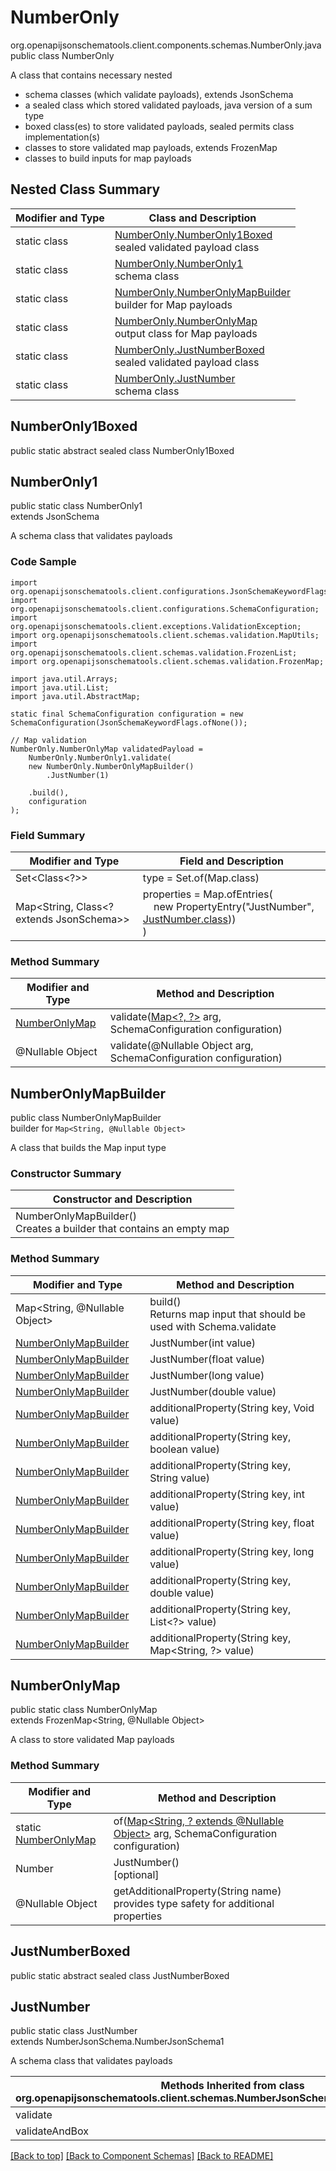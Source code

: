 # NumberOnly
org.openapijsonschematools.client.components.schemas.NumberOnly.java
public class NumberOnly

A class that contains necessary nested
- schema classes (which validate payloads), extends JsonSchema
- a sealed class which stored validated payloads, java version of a sum type
- boxed class(es) to store validated payloads, sealed permits class implementation(s)
- classes to store validated map payloads, extends FrozenMap
- classes to build inputs for map payloads

## Nested Class Summary
| Modifier and Type | Class and Description |
| ----------------- | ---------------------- |
| static class | [NumberOnly.NumberOnly1Boxed](#numberonly1boxed)<br> sealed validated payload class |
| static class | [NumberOnly.NumberOnly1](#numberonly1)<br> schema class |
| static class | [NumberOnly.NumberOnlyMapBuilder](#numberonlymapbuilder)<br> builder for Map payloads |
| static class | [NumberOnly.NumberOnlyMap](#numberonlymap)<br> output class for Map payloads |
| static class | [NumberOnly.JustNumberBoxed](#justnumberboxed)<br> sealed validated payload class |
| static class | [NumberOnly.JustNumber](#justnumber)<br> schema class |

## NumberOnly1Boxed
public static abstract sealed class NumberOnly1Boxed<br>

## NumberOnly1
public static class NumberOnly1<br>
extends JsonSchema

A schema class that validates payloads

### Code Sample
```
import org.openapijsonschematools.client.configurations.JsonSchemaKeywordFlags;
import org.openapijsonschematools.client.configurations.SchemaConfiguration;
import org.openapijsonschematools.client.exceptions.ValidationException;
import org.openapijsonschematools.client.schemas.validation.MapUtils;
import org.openapijsonschematools.client.schemas.validation.FrozenList;
import org.openapijsonschematools.client.schemas.validation.FrozenMap;

import java.util.Arrays;
import java.util.List;
import java.util.AbstractMap;

static final SchemaConfiguration configuration = new SchemaConfiguration(JsonSchemaKeywordFlags.ofNone());

// Map validation
NumberOnly.NumberOnlyMap validatedPayload =
    NumberOnly.NumberOnly1.validate(
    new NumberOnly.NumberOnlyMapBuilder()
        .JustNumber(1)

    .build(),
    configuration
);
```

### Field Summary
| Modifier and Type | Field and Description |
| ----------------- | ---------------------- |
| Set<Class<?>> | type = Set.of(Map.class) |
| Map<String, Class<? extends JsonSchema>> | properties = Map.ofEntries(<br>&nbsp;&nbsp;&nbsp;&nbsp;new PropertyEntry("JustNumber", [JustNumber.class](#justnumber)))<br>)<br> |

### Method Summary
| Modifier and Type | Method and Description |
| ----------------- | ---------------------- |
| [NumberOnlyMap](#numberonlymap) | validate([Map&lt;?, ?&gt;](#numberonlymapbuilder) arg, SchemaConfiguration configuration) |
| @Nullable Object | validate(@Nullable Object arg, SchemaConfiguration configuration) |
## NumberOnlyMapBuilder
public class NumberOnlyMapBuilder<br>
builder for `Map<String, @Nullable Object>`

A class that builds the Map input type

### Constructor Summary
| Constructor and Description |
| --------------------------- |
| NumberOnlyMapBuilder()<br>Creates a builder that contains an empty map |

### Method Summary
| Modifier and Type | Method and Description |
| ----------------- | ---------------------- |
| Map<String, @Nullable Object> | build()<br>Returns map input that should be used with Schema.validate |
| [NumberOnlyMapBuilder](#numberonlymapbuilder) | JustNumber(int value) |
| [NumberOnlyMapBuilder](#numberonlymapbuilder) | JustNumber(float value) |
| [NumberOnlyMapBuilder](#numberonlymapbuilder) | JustNumber(long value) |
| [NumberOnlyMapBuilder](#numberonlymapbuilder) | JustNumber(double value) |
| [NumberOnlyMapBuilder](#numberonlymapbuilder) | additionalProperty(String key, Void value) |
| [NumberOnlyMapBuilder](#numberonlymapbuilder) | additionalProperty(String key, boolean value) |
| [NumberOnlyMapBuilder](#numberonlymapbuilder) | additionalProperty(String key, String value) |
| [NumberOnlyMapBuilder](#numberonlymapbuilder) | additionalProperty(String key, int value) |
| [NumberOnlyMapBuilder](#numberonlymapbuilder) | additionalProperty(String key, float value) |
| [NumberOnlyMapBuilder](#numberonlymapbuilder) | additionalProperty(String key, long value) |
| [NumberOnlyMapBuilder](#numberonlymapbuilder) | additionalProperty(String key, double value) |
| [NumberOnlyMapBuilder](#numberonlymapbuilder) | additionalProperty(String key, List<?> value) |
| [NumberOnlyMapBuilder](#numberonlymapbuilder) | additionalProperty(String key, Map<String, ?> value) |

## NumberOnlyMap
public static class NumberOnlyMap<br>
extends FrozenMap<String, @Nullable Object>

A class to store validated Map payloads

### Method Summary
| Modifier and Type | Method and Description |
| ----------------- | ---------------------- |
| static [NumberOnlyMap](#numberonlymap) | of([Map<String, ? extends @Nullable Object>](#numberonlymapbuilder) arg, SchemaConfiguration configuration) |
| Number | JustNumber()<br>[optional] |
| @Nullable Object | getAdditionalProperty(String name)<br>provides type safety for additional properties |

## JustNumberBoxed
public static abstract sealed class JustNumberBoxed<br>

## JustNumber
public static class JustNumber<br>
extends NumberJsonSchema.NumberJsonSchema1

A schema class that validates payloads

| Methods Inherited from class org.openapijsonschematools.client.schemas.NumberJsonSchema.NumberJsonSchema1 |
| ------------------------------------------------------------------ |
| validate                                                           |
| validateAndBox                                                     |

[[Back to top]](#top) [[Back to Component Schemas]](../../../README.md#Component-Schemas) [[Back to README]](../../../README.md)
